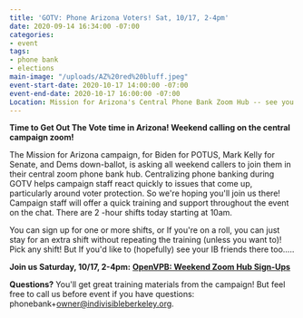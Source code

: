 ```yaml
---
title: 'GOTV: Phone Arizona Voters! Sat, 10/17, 2-4pm'
date: 2020-09-14 16:34:00 -07:00
categories:
- event
tags:
- phone bank
- elections
main-image: "/uploads/AZ%20red%20bluff.jpeg"
event-start-date: 2020-10-17 14:00:00 -07:00
event-end-date: 2020-10-17 16:00:00 -07:00
Location: Mission for Arizona's Central Phone Bank Zoom Hub -- see you there!
---
```


**Time to Get Out The Vote time in Arizona!    Weekend calling on the central campaign zoom!**

The Mission for Arizona campaign,  for Biden for POTUS, Mark Kelly for Senate, and Dems down-ballot,  is asking all weekend callers to join them in their central zoom phone bank hub.  Centralizing phone banking during GOTV helps campaign staff react quickly to issues that come up, particularly around voter protection.  So we're hoping you'll join us there!  Campaign staff will offer a quick training and support throughout the event on the chat. There are 2 -hour shifts today starting at  10am.

You can sign up for one or more shifts, or If you're on a roll, you can just stay for an extra shift without repeating the training (unless you want to)! Pick any shift! But If you'd like to (hopefully) see your IB friends there too.....

**Join us Saturday, 10/17, 2-4pm:** **[OpenVPB: Weekend Zoom Hub Sign-Ups](https://www.mobilize.us/missionforaz/event/312751/)**

**Questions?** You'll get great training materials from the campaign! But feel free to call us before event if you have questions: phonebank\+owner@indivisibleberkeley.org.